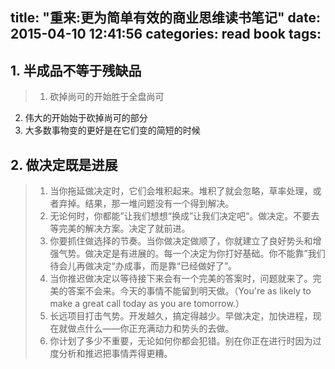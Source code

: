 title: "重来:更为简单有效的商业思维读书笔记"
date: 2015-04-10 12:41:56
categories: read book
tags:
---

## 1. 半成品不等于残缺品

>1. 砍掉尚可的开始胜于全盘尚可
2. 伟大的开始始于砍掉尚可的部分
3. 大多数事物变的更好是在它们变的简短的时候
<!--more-->

## 2. 做决定既是进展

>1. 当你拖延做决定时，它们会堆积起来。堆积了就会忽略，草率处理，或者弃掉。结果，那一堆问题没有一个得到解决。
>2. 无论何时，你都能”让我们想想“换成”让我们决定吧“。做决定。不要去等完美的解决方案。决定了就前进。    
>3. 你要抓住做选择的节奏。当你做决定做顺了，你就建立了良好势头和增强气势。做决定是有进展的。每一个决定为你打好基础。你不能靠”我们待会儿再做决定“办成事，而是靠“已经做好了”。  
>4. 当你推迟做决定以等待接下来会有一个完美的答案时，问题就来了。完美的答案不会来。今天的事情不能留到明天做。（You're as likely to make a great call today as you are tomorrow.）
>5. 长远项目打击气势。开发越久，搞定得越少。早做决定，加快进程，现在就做点什么——你正充满动力和势头的去做。
>6. 你计划了多少不重要，无论如何你都会犯错。别在你正在进行时因为过度分析和推迟把事情弄得更糟。

